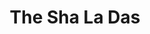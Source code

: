 ---
title: "The Sha La Das"
summary: ""
image: "the-sha-la-das.jpg"
apple_music_artist_url: "https://music.apple.com/gb/artist/the-sha-la-das/1412114147"
---
